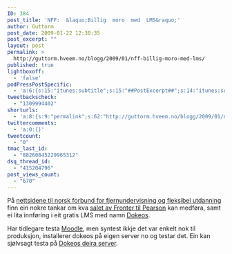 ```yaml
---
ID: 384
post_title: 'NFF:  &laquo;Billig  moro  med  LMS&raquo;'
author: Guttorm
post_date: 2009-01-22 12:30:35
post_excerpt: ""
layout: post
permalink: >
  http://guttorm.hveem.no/blogg/2009/01/nff-billig-moro-med-lms/
published: true
lightboxoff:
  - 'false'
podPressPostSpecific:
  - 'a:6:{s:15:"itunes:subtitle";s:15:"##PostExcerpt##";s:14:"itunes:summary";s:15:"##PostExcerpt##";s:15:"itunes:keywords";s:17:"##WordPressCats##";s:13:"itunes:author";s:10:"##Global##";s:15:"itunes:explicit";s:7:"Default";s:12:"itunes:block";s:7:"Default";}'
tweetbackscheck:
  - "1309994402"
shorturls:
  - 'a:8:{s:9:"permalink";s:62:"http://guttorm.hveem.no/blogg/2009/01/nff-billig-moro-med-lms/";s:7:"tinyurl";s:25:"http://tinyurl.com/cxf48h";s:4:"isgd";s:17:"http://is.gd/gOxS";s:5:"bitly";s:18:"http://bit.ly/uZ9n";s:5:"snipr";s:22:"http://snipr.com/aj1x6";s:5:"snurl";s:22:"http://snurl.com/aj1x6";s:7:"snipurl";s:24:"http://snipurl.com/aj1x6";s:4:"trim";s:17:"http://tr.im/bp2b";}'
twittercomments:
  - 'a:0:{}'
tweetcount:
  - "0"
tmac_last_id:
  - "88260845229965312"
dsq_thread_id:
  - "415204796"
post_views_count:
  - "670"
---
```

På <a href="http://nadenff.typepad.com/innspill_og_utfall/2009/01/billig-moro-med-lms.html" target="_blank">nettsidene til norsk forbund for fjernundervisning og fleksibel utdanning</a> finn ein nokre tankar om kva <a href="http://www.dn.no/forsiden/naringsliv/article1561459.ece" target="_blank">salet av Fronter til Pearson</a> kan medføra, samt ei lita innføring i eit gratis LMS med namn <a href="http://www.dokeos.com/" target="_blank">Dokeos</a>.

Har tidlegare testa <a href="http://www.moodle.org/" target="_blank">Moodle</a>, men syntest ikkje det var enkelt nok til produksjon, installerer dokeos på eigen server no og testar det. Ein kan sjølvsagt testa på <a href="http://campus.dokeos.com/" target="_blank">Dokeos deira server</a>.